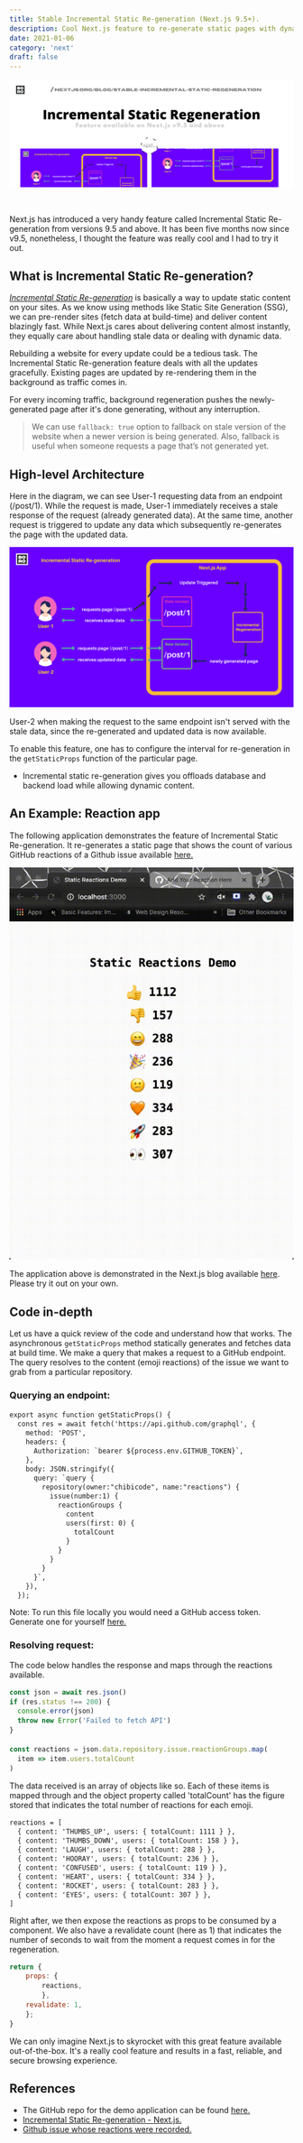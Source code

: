 ```yaml
---
title: Stable Incremental Static Re-generation (Next.js 9.5+).
description: Cool Next.js feature to re-generate static pages with dynamic data.
date: 2021-01-06
category: 'next'
draft: false
---
```


![incremental-static-regeneration-cover](./assets/static-regeneration-cover.png)

<br/>

Next.js has introduced a very handy feature called Incremental Static Re-generation from versions 9.5 and above. It has been five months now since v9.5, nonetheless, I thought the feature was really cool and I had to try it out.

## What is Incremental Static Re-generation?

<i><u>Incremental Static Re-generation</u></i> is basically a way to update static content on your sites. As we know using methods like Static Site Generation (SSG), we can pre-render sites (fetch data at build-time) and deliver content blazingly fast. While Next.js cares about delivering content almost instantly, they equally care about handling stale data or dealing with dynamic data.

Rebuilding a website for every update could be a tedious task. The Incremental Static Re-generation feature deals with all the updates gracefully. Existing pages are updated by re-rendering them in the background as traffic comes in.

For every incoming traffic, background regeneration pushes the newly-generated page after it's done generating, without any interruption.

> We can use `fallback: true` option to fallback on stale version of the website when a newer version is being generated. Also, fallback is useful when someone requests a page that’s not generated yet.

## High-level Architecture

Here in the diagram, we can see User-1 requesting data from an endpoint (/post/1). While the request is made, User-1 immediately receives a stale response of the request (already generated data). At the same time, another request is triggered to update any data which subsequently re-generates the page with the updated data.

![static-regeneration-image](./assets/static-regeneration-image-1.png)

User-2 when making the request to the same endpoint isn't served with the stale data, since the re-generated and updated data is now available.

To enable this feature, one has to configure the interval for re-generation in the `getStaticProps` function of the particular page.

- Incremental static re-generation gives you offloads database and backend load while allowing dynamic content.

## An Example: Reaction app

The following application demonstrates the feature of Incremental Static Re-generation. It re-generates a static page that shows the count of various GitHub reactions of a Github issue available [here.](https://reactions-demo.now.sh/)

![incremental-static-regeneration](./assets/incremental-static-regeneration.gif)

The application above is demonstrated in the Next.js blog available [here](https://nextjs.org/blog/next-9-5#stable-incremental-static-regeneration). Please try it out on your own.

## Code in-depth

Let us have a quick review of the code and understand how that works. The asynchronous `getStaticProps` method statically generates and fetches data at build time. We make a query that makes a request to a GitHub endpoint. The query resolves to the content (emoji reactions) of the issue we want to grab from a particular repository.

### Querying an endpoint:

```js:title=getStaticProps()
export async function getStaticProps() {
  const res = await fetch('https://api.github.com/graphql', {
    method: 'POST',
    headers: {
      Authorization: `bearer ${process.env.GITHUB_TOKEN}`,
    },
    body: JSON.stringify({
      query: `query {
        repository(owner:"chibicode", name:"reactions") {
          issue(number:1) {
            reactionGroups {
              content
              users(first: 0) {
                totalCount
              }
            }
          }
        }
      }`,
    }),
  });
```

Note: To run this file locally you would need a GitHub access token. Generate one for yourself [here.](https://github.com/settings/tokens)

### Resolving request:

The code below handles the response and maps through the reactions available.

```js {15}
const json = await res.json()
if (res.status !== 200) {
  console.error(json)
  throw new Error('Failed to fetch API')
}

const reactions = json.data.repository.issue.reactionGroups.map(
  item => item.users.totalCount
)
```

The data received is an array of objects like so. Each of these items is mapped through and the object property called 'totalCount' has the figure stored that indicates the total number of reactions for each emoji.

```js:title=console.log(json.data.repository.issue.reactionGroups)
reactions = [
  { content: 'THUMBS_UP', users: { totalCount: 1111 } },
  { content: 'THUMBS_DOWN', users: { totalCount: 158 } },
  { content: 'LAUGH', users: { totalCount: 288 } },
  { content: 'HOORAY', users: { totalCount: 236 } },
  { content: 'CONFUSED', users: { totalCount: 119 } },
  { content: 'HEART', users: { totalCount: 334 } },
  { content: 'ROCKET', users: { totalCount: 283 } },
  { content: 'EYES', users: { totalCount: 307 } },
]
```

Right after, we then expose the reactions as props to be consumed by a component. We also have a revalidate count (here as 1) that indicates the number of seconds to wait from the moment a request comes in for the regeneration.

```js
return {
    props: {
        reactions,
        },
    revalidate: 1,
    };
}
```

We can only imagine Next.js to skyrocket with this great feature available out-of-the-box. It's a really cool feature and results in a fast, reliable, and secure browsing experience.

## References

- The GitHub repo for the demo application can be found [here.](https://github.com/Boro23-wq/reactions)
- [Incremental Static Re-generation - Next.js.](https://nextjs.org/blog/next-9-5#stable-incremental-static-regeneration)
- [Github issue whose reactions were recorded.](https://github.com/chibicode/reactions/issues/1)
